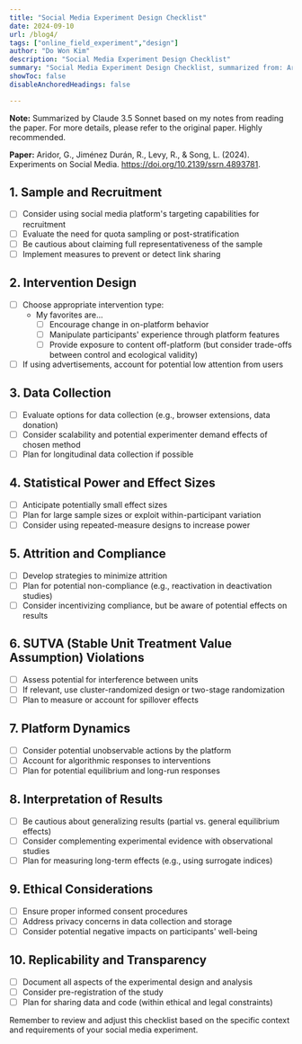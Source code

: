 ```yaml
---
title: "Social Media Experiment Design Checklist" 
date: 2024-09-10
url: /blog4/
tags: ["online_field_experiment","design"]
author: "Do Won Kim"
description: "Social Media Experiment Design Checklist"
summary: "Social Media Experiment Design Checklist, summarized from: Aridor, G., Jiménez Durán, R., Levy, R., & Song, L. (2024). Experiments on Social Media." 
showToc: false
disableAnchoredHeadings: false

---
```



**Note:** Summarized by Claude 3.5 Sonnet based on my notes from reading the paper. For more details, please refer to the original paper. Highly recommended.


**Paper:** Aridor, G., Jiménez Durán, R., Levy, R., & Song, L. (2024). Experiments on Social Media. https://doi.org/10.2139/ssrn.4893781.


## 1. Sample and Recruitment
- [ ] Consider using social media platform's targeting capabilities for recruitment
- [ ] Evaluate the need for quota sampling or post-stratification
- [ ] Be cautious about claiming full representativeness of the sample
- [ ] Implement measures to prevent or detect link sharing

## 2. Intervention Design
- [ ] Choose appropriate intervention type:
  - My favorites are...
    - [ ] Encourage change in on-platform behavior
    - [ ] Manipulate participants' experience through platform features
    - [ ] Provide exposure to content off-platform (but consider trade-offs between control and ecological validity)
- [ ] If using advertisements, account for potential low attention from users

## 3. Data Collection
- [ ] Evaluate options for data collection (e.g., browser extensions, data donation)
- [ ] Consider scalability and potential experimenter demand effects of chosen method
- [ ] Plan for longitudinal data collection if possible

## 4. Statistical Power and Effect Sizes
- [ ] Anticipate potentially small effect sizes
- [ ] Plan for large sample sizes or exploit within-participant variation
- [ ] Consider using repeated-measure designs to increase power

## 5. Attrition and Compliance
- [ ] Develop strategies to minimize attrition
- [ ] Plan for potential non-compliance (e.g., reactivation in deactivation studies)
- [ ] Consider incentivizing compliance, but be aware of potential effects on results

## 6. SUTVA (Stable Unit Treatment Value Assumption) Violations
- [ ] Assess potential for interference between units
- [ ] If relevant, use cluster-randomized design or two-stage randomization
- [ ] Plan to measure or account for spillover effects

## 7. Platform Dynamics
- [ ] Consider potential unobservable actions by the platform
- [ ] Account for algorithmic responses to interventions
- [ ] Plan for potential equilibrium and long-run responses

## 8. Interpretation of Results
- [ ] Be cautious about generalizing results (partial vs. general equilibrium effects)
- [ ] Consider complementing experimental evidence with observational studies
- [ ] Plan for measuring long-term effects (e.g., using surrogate indices)

## 9. Ethical Considerations
- [ ] Ensure proper informed consent procedures
- [ ] Address privacy concerns in data collection and storage
- [ ] Consider potential negative impacts on participants' well-being

## 10. Replicability and Transparency
- [ ] Document all aspects of the experimental design and analysis
- [ ] Consider pre-registration of the study
- [ ] Plan for sharing data and code (within ethical and legal constraints)

Remember to review and adjust this checklist based on the specific context and requirements of your social media experiment.